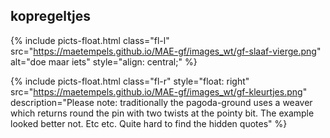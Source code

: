 <h2>kopregeltjes</h2>
 
{% include picts-float.html
  class="fl-l"
  src="https://maetempels.github.io/MAE-gf/images_wt/gf-slaaf-vierge.png"
  alt="doe maar iets"
  style="align: central;"
  %}

{% include picts-float.html
  class="fl-r"
  style="float: right"
  src="https://maetempels.github.io/MAE-gf/images_wt/gf-kleurtjes.png"
  description="Please note: traditionally the pagoda-ground uses a weaver which returns round the pin with two twists at the pointy bit. The example looked better not. Etc etc. Quite hard to find the hidden quotes"
%}





